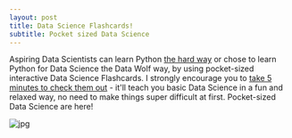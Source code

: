 ```yaml
---
layout: post
title: Data Science Flashcards!
subtitle: Pocket sized Data Science
---
```


Aspiring Data Scientists can learn Python [the hard way](https://learnpythonthehardway.org/) or chose to learn Python for Data Science the Data Wolf way, by using pocket-sized interactive Data Science Flashcards.  I strongly encourage you to [take 5 minutes to check them out](https://www.instagram.com/datawolf.us/) - it'll teach you basic Data Science in a fun and relaxed way, no need to make things super difficult at first. Pocket-sized Data Science are here!<br>
  <form action="/your-server-side-code" method="POST">
  <script
    src="https://checkout.stripe.com/checkout.js" class="stripe-button"
    data-key="pk_test_3ODsMySDFa1qxcCZcLLco81h"
    data-amount="2999"
    data-name="Data Wolf"
    data-description="Widget"
    data-image="https://datawolf.us/img/ava-icon.png"
    data-locale="auto"
    data-zip-code="true">
  </script>
</form>


![jpg](https://pbs.twimg.com/media/DNQpxAMX4AAJru_.jpg)




